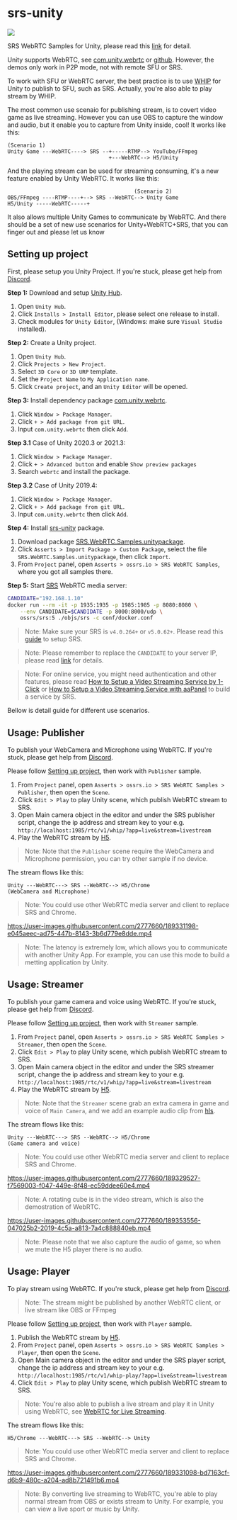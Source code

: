 # srs-unity

[![](https://badgen.net/discord/members/yZ4BnPmHAd)](https://discord.gg/yZ4BnPmHAd)

SRS WebRTC Samples for Unity, please read this [link]() for detail.

Unity supports WebRTC, see [com.unity.webrtc](https://docs.unity3d.com/Packages/com.unity.webrtc@2.4/manual/index.html) or [github](https://github.com/Unity-Technologies/com.unity.webrtc). However, the demos only work in P2P mode, not with remote SFU or SRS.

To work with SFU or WebRTC server, the best practice is to use [WHIP](https://datatracker.ietf.org/doc/draft-ietf-wish-whip/) for Unity to publish to SFU, such as SRS. Actually, you're also able to play stream by WHIP.

The most common use scenaio for publishing stream, is to covert video game as live streaming. However you can use OBS to capture the window and audio, but it enable you to capture from Unity inside, cool! It works like this:

```
(Scenario 1)
Unity Game ---WebRTC----> SRS --+-----RTMP--> YouTube/FFmpeg
                                +---WebRTC--> H5/Unity
```

And the playing stream can be used for streaming consuming, it's a new feature enabled by Unity WebRTC. It works like this:

```
                                        (Scenario 2)
OBS/FFmpeg ----RTMP----+--> SRS --WebRTC--> Unity Game
H5/Unity -----WebRTC-----+
```

It also allows multiple Unity Games to communicate by WebRTC. And there should be a set of new use scenarios for Unity+WebRTC+SRS, that you can finger out and please let us know

<a name="usage"></a>

## Setting up project

First, please setup you Unity Project. If you're stuck, please get help from [Discord](https://discord.gg/yZ4BnPmHAd).

**Step 1:** Download and setup [Unity Hub](https://unity.com/download).

1. Open `Unity Hub`.
1. Click `Installs > Install Editor`, please select one release to install.
1. Check modules for `Unity Editor`, (Windows: make sure `Visual Studio` installed).

**Step 2:** Create a Unity project.

1. Open `Unity Hub`.
1. Click `Projects > New Project`.
1. Select `3D Core` or `3D URP` template.
1. Set the `Project Name` to `My Application name`.
1. Click `Create project`, and an `Unity Editor` will be opened.

**Step 3:** Install dependency package [com.unity.webrtc](https://docs.unity3d.com/Packages/com.unity.webrtc@2.4/manual/install.html).

1. Click `Window > Package Manager`.
1. Click `+ > Add package from git URL`.
1. Input `com.unity.webrtc` then click `Add`.

**Step 3.1** Case of Unity 2020.3 or 2021.3:

1. Click `Window > Package Manager`.
1. Click `+ > Advanced button` and enable `Show preview packages`
1. Search `webrtc` and install the package.

**Step 3.2** Case of Unity 2019.4:

1. Click `Window > Package Manager`.
2. Click `+ > Add package from git URL`.
3. Input `com.unity.webrtc` then click `Add`.

**Step 4:** Install [srs-unity](https://github.com/ossrs/srs-unity) package.

1. Download package [SRS.WebRTC.Samples.unitypackage](https://github.com/ossrs/srs-unity/releases/latest/download/SRS.WebRTC.Samples.unitypackage).
1. Click `Asserts > Import Package > Custom Package`, select the file `SRS.WebRTC.Samples.unitypackage`, then click `Import`.
1. From `Project` panel, open `Asserts > ossrs.io > SRS WebRTC Samples`, where you got all samples there.

**Step 5:** Start [SRS](https://ossrs.io/lts/en-us/docs/v5/doc/getting-started) WebRTC media server:

```bash
CANDIDATE="192.168.1.10"
docker run --rm -it -p 1935:1935 -p 1985:1985 -p 8080:8080 \
    --env CANDIDATE=$CANDIDATE -p 8000:8000/udp \
    ossrs/srs:5 ./objs/srs -c conf/docker.conf
```

> Note: Make sure your SRS is `v4.0.264+` or `v5.0.62+`. Please read this [guide](https://ossrs.io/lts/en-us/docs/v5/doc/getting-started) to setup SRS.

> Note: Please remember to replace the `CANDIDATE` to your server IP, please read [link](https://ossrs.io/lts/en-us/docs/v5/doc/webrtc#config-candidate) for details.

> Note: For online service, you might need authentication and other features, please read [How to Setup a Video Streaming Service by 1-Click](https://ossrs.io/lts/en-us/blog/SRS-Cloud-Tutorial) or [How to Setup a Video Streaming Service with aaPanel](https://ossrs.io/lts/en-us/blog/BT-aaPanel) to build a service by SRS.

Bellow is detail guide for different use scenarios.

## Usage: Publisher

To publish your WebCamera and Microphone using WebRTC. If you're stuck, please get help from [Discord](https://discord.gg/yZ4BnPmHAd).

Please follow [Setting up project](#setting-up-project), then work with `Publisher` sample.

1. From `Project` panel, open `Asserts > ossrs.io > SRS WebRTC Samples > Publisher`, then open the `Scene`.
1. Click `Edit > Play` to play Unity scene, which publish WebRTC stream to SRS.
1. Open Main camera object in the editor and under the SRS publisher script, change the ip address and stream key to your e.g. `http://localhost:1985/rtc/v1/whip/?app=live&stream=livestream`
1. Play the WebRTC stream by [H5](http://localhost:8080/players/rtc_player.html?autostart=true).

> Note: Note that the `Publisher` scene require the WebCamera and Microphone permission, you can try other sample if no device.

The stream flows like this:

```
Unity ---WebRTC---> SRS --WebRTC--> H5/Chrome
(WebCamera and Microphone)
```

> Note: You could use other WebRTC media server and client to replace SRS and Chrome.

https://user-images.githubusercontent.com/2777660/189331198-e045aeec-ad75-447b-8143-3b6d779e8dde.mp4

> Note: The latency is extremely low, which allows you to communicate with another Unity App. For example, you can use this mode to build a metting application by Unity.

## Usage: Streamer

To publish your game camera and voice using WebRTC. If you're stuck, please get help from [Discord](https://discord.gg/yZ4BnPmHAd).

Please follow [Setting up project](#setting-up-project), then work with `Streamer` sample.

1. From `Project` panel, open `Asserts > ossrs.io > SRS WebRTC Samples > Streamer`, then open the `Scene`.
1. Click `Edit > Play` to play Unity scene, which publish WebRTC stream to SRS.
1. Open Main camera object in the editor and under the SRS streamer script, change the ip address and stream key to your e.g. `http://localhost:1985/rtc/v1/whip/?app=live&stream=livestream`
1. Play the WebRTC stream by [H5](http://localhost:8080/players/rtc_player.html?autostart=true).

> Note: Note that the `Streamer` scene grab an extra camera in game and voice of `Main Camera`, and we add an example audio clip from [hls](https://developer.apple.com/streaming/examples/basic-stream-osx-ios4-3.html).

The stream flows like this:

```
Unity ---WebRTC---> SRS --WebRTC--> H5/Chrome
(Game camera and voice)
```

> Note: You could use other WebRTC media server and client to replace SRS and Chrome.

https://user-images.githubusercontent.com/2777660/189329527-f7569003-f047-449e-8f48-ec59ddee60e4.mp4

> Note: A rotating cube is in the video stream, which is also the demostration of WebRTC.

https://user-images.githubusercontent.com/2777660/189353556-047025b2-2019-4c5a-a813-7a4c888840eb.mp4

> Note: Please note that we also capture the audio of game, so when we mute the H5 player there is no audio.

## Usage: Player

To play stream using WebRTC. If you're stuck, please get help from [Discord](https://discord.gg/yZ4BnPmHAd).

> Note: The stream might be published by another WebRTC client, or live stream like OBS or FFmpeg

Please follow [Setting up project](#setting-up-project), then work with `Player` sample.

1. Publish the WebRTC stream by [H5](http://localhost:8080/players/rtc_publisher.html?autostart=true).
1. From `Project` panel, open `Asserts > ossrs.io > SRS WebRTC Samples > Player`, then open the `Scene`.
1. Open Main camera object in the editor and under the SRS player script, change the ip address and stream key to your e.g. `http://localhost:1985/rtc/v1/whip-play/?app=live&stream=livestream`
1. Click `Edit > Play` to play Unity scene, which publish WebRTC stream to SRS.

> Note: You're also able to publish a live stream and play it in Unity using WebRTC, see [WebRTC for Live Streaming](https://ossrs.io/lts/en-us/docs/v5/doc/getting-started#webrtc-for-live-streaming).

The stream flows like this:

```
H5/Chrome ---WebRTC---> SRS --WebRTC--> Unity
```

> Note: You could use other WebRTC media server and client to replace SRS and Chrome.

https://user-images.githubusercontent.com/2777660/189331098-bd7163cf-d6b9-480c-a204-ad8b721491b6.mp4

> Note: By converting live streaming to WebRTC, you're able to play normal stream from OBS or exists stream to Unity. For example, you can view a live sport or music by Unity.

